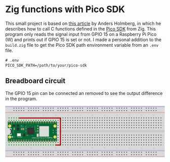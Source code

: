 # Zig functions with Pico SDK

This small project is based on [this article](https://zig.news/anders/call-c-from-zig-on-the-pico-47p) by Anders
Holmberg, in which he describes how to call C functions defined in
the [Pico SDK](https://github.com/raspberrypi/pico-sdk) from Zig. This program only reads the signal input from GPIO 15
on a Raspberry Pi Pico (W) and prints out if GPIO 15 is set or not. I made a personal addition to the `build.zig` file
to get the Pico SDK path environment variable from an `.env` file.

```dotenv
# .env
PICO_SDK_PATH=/path/to/your/pico-sdk
```

## Breadboard circuit

The GPIO 15 pin can be connected an removed to see the output difference in the program.

![Breadboard](/assets/pin_active_bb.png)